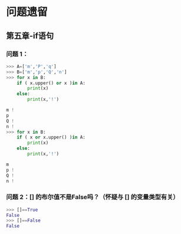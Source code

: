 # 问题遗留 

## 第五章-if语句

### 问题 1：

```python
>>> A=['m','P','q']
>>> B=['m','p','Q','n']
>>> for x in B:
	if ( x.upper() or x )in A:
		print(x)
	else:
		print(x,'!')

m !
p
Q !
n !
>>> for x in B:
	if ( x or x.upper() )in A:
		print(x)
	else:
		print(x,'!')

m
p !
Q !
n !
```

### 问题 2：[] 的布尔值不是False吗？（怀疑与 [] 的变量类型有关）

```python
>>> []==True
False
>>> []==False
False
```

